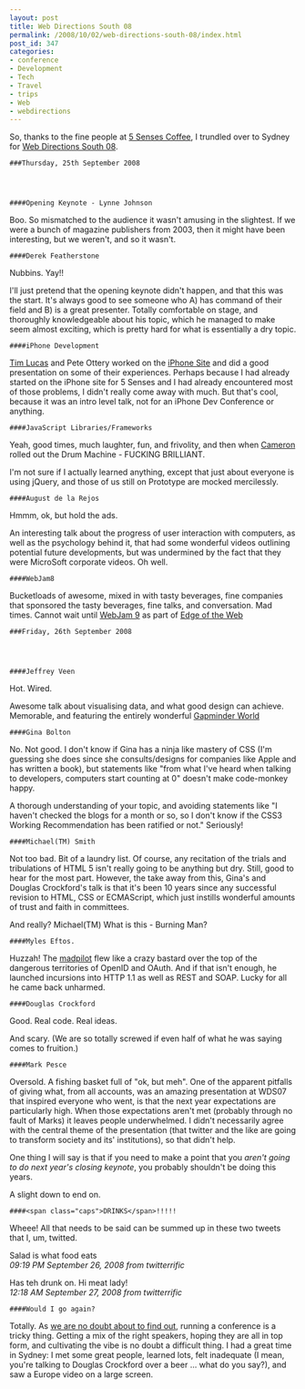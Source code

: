 ```yaml
---
layout: post
title: Web Directions South 08
permalink: /2008/10/02/web-directions-south-08/index.html
post_id: 347
categories: 
- conference
- Development
- Tech
- Travel
- trips
- Web
- webdirections
---
```


 So, thanks to the fine people at <a href="http://www.fivesensescoffee.com.au">5 Senses Coffee</a>, I trundled over to Sydney for <a href="http://south08.webdirections.org">Web Directions South 08</a>.




	###Thursday, 25th September 2008




	####Opening Keynote - Lynne Johnson




Boo. So mismatched to the audience it wasn't amusing in the slightest. If we were a bunch of magazine publishers from 2003, then it might have been interesting, but we weren't, and so it wasn't.




	####Derek Featherstone




Nubbins. Yay!!




I'll just pretend that the opening keynote didn't happen, and that this was the start. It's always good to see someone who A) has command of their field and B) is a great presenter. Totally comfortable on stage, and thoroughly knowledgeable about his topic, which he managed to make seem almost exciting, which is pretty hard for what is essentially a dry topic.




	####iPhone Development




<a href="http://toolmantim.com">Tim Lucas</a> and Pete Ottery worked on the <a href="http://iphone.news.com.au">iPhone Site</a> and did a good presentation on some of their experiences. Perhaps because I had already started on the iPhone site for 5 Senses and I had already encountered most of those problems, I didn't really come away with much. But that's cool, because it was an intro level talk, not for an iPhone Dev Conference or anything.




	####JavaScript Libraries/Frameworks




Yeah, good times, much laughter, fun, and frivolity, and then when <a href="http://themaninblue.com/">Cameron</a> rolled out the Drum Machine - <span class="caps">FUCKING BRILLIANT</span>.




I'm not sure if I actually learned anything, except that just about everyone is using jQuery, and those of us still on Prototype are mocked mercilessly.




	####August de la Rejos




Hmmm, ok, but hold the ads.




An interesting talk about the progress of user interaction with computers, as well as the psychology behind it, that had some wonderful videos outlining potential future developments, but was undermined by the fact that they were MicroSoft corporate videos. Oh well.




	####WebJam8




Bucketloads of awesome, mixed in with tasty beverages, fine companies that sponsored the tasty beverages, fine talks, and conversation. Mad times. Cannot wait until <a href="http://www.edgeoftheweb.org.au/webjam-9-will-be-at-the-edge/">WebJam 9</a> as part of <a href="http://www.edgeoftheweb.org.au/">Edge of the Web</a>




	###Friday, 26th September 2008




	####Jeffrey Veen




Hot. Wired.




Awesome talk about visualising data, and what good design can achieve. Memorable, and featuring the entirely wonderful <a href="http://graphs.gapminder.org/world/">Gapminder World</a>




	####Gina Bolton




No. Not good. I don't know if Gina has a ninja like mastery of <span class="caps">CSS</span> (I'm guessing she does since she consults/designs for companies like Apple and has written a book), but statements like "from what I've heard when talking to developers, computers start counting at 0" doesn't make code-monkey happy.




A thorough understanding of your topic, and avoiding statements like "I haven't checked the blogs for a month or so, so I don't know if the <span class="caps">CSS3</span> Working Recommendation has been ratified or not." Seriously!




	####Michael(TM) Smith




Not too bad. Bit of a laundry list. Of course, any recitation of the trials and tribulations of <span class="caps">HTML 5</span> isn't really going to be anything but dry. Still, good to hear for the most part. However, the take away from this, Gina's and Douglas Crockford's talk is that it's been 10 years since any successful revision to <span class="caps">HTML</span>, CSS or ECMAScript, which just instills wonderful amounts of trust and faith in committees.




And really? Michael(TM) What is this - Burning Man?




	####Myles Eftos.




Huzzah! The <a href="http://madpilot.com.au">madpilot</a> flew like a crazy bastard over the top of the dangerous territories of OpenID and OAuth. And if that isn't enough, he launched incursions into <span class="caps">HTTP 1</span>.1 as well as <span class="caps">REST</span> and <span class="caps">SOAP</span>. Lucky for all he came back unharmed.




	####Douglas Crockford




Good. Real code. Real ideas.




And scary. (We are so totally screwed if even half of what he was saying comes to fruition.)




	####Mark Pesce




Oversold. A fishing basket full of "ok, but meh". One of the apparent pitfalls of giving what, from all accounts, was an amazing presentation at <span class="caps">WDS07</span> that inspired everyone who went, is that the next year expectations are particularly high. When those expectations aren't met (probably through no fault of Marks) it leaves people underwhelmed. I didn't necessarily agree with the central theme of the presentation (that twitter and the like are going to transform society and its' institutions), so that didn't help.




One thing I will say is that if you need to make a point that you _aren't going to do next year's closing keynote_, you probably shouldn't be doing this years.




A slight down to end on.




	####<span class="caps">DRINKS</span>!!!!!




Wheee! All that needs to be said can be summed up in these two tweets that I, um, twitted.




Salad is what food eats<br/>
_09:19 PM September 26, 2008 from twitterrific_




Has teh drunk on. Hi meat lady!<br/>
_12:18 AM September 27, 2008 from twitterrific_




	####Would I go again?




Totally. As <a href="http://edgeoftheweb.com.au">we are no doubt about to find out</a>, running a conference is a tricky thing. Getting a mix of the right speakers, hoping they are all in top form, and cultivating the vibe is no doubt a difficult thing. I had a great time in Sydney: I met some great people, learned lots, felt inadequate (I mean, you're talking to Douglas Crockford over a beer ... what do you say?), and saw a Europe video on a large screen.

